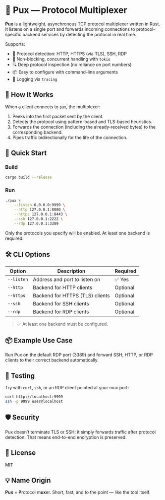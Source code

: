 # 🧵 Pux — Protocol Multiplexer

**Pux** is a lightweight, asynchronous TCP protocol multiplexer written in Rust. It listens on a single port and forwards incoming connections to protocol-specific backend services by detecting the protocol in real time.

Supports:
- 🧠 Protocol detection: HTTP, HTTPS (via TLS), SSH, RDP
- 🚀 Non-blocking, concurrent handling with `tokio`
- 🔍 Deep protocol inspection (no reliance on port numbers)
- 📦 Easy to configure with command-line arguments
- 🧾 Logging via `tracing`

## 🔧 How It Works

When a client connects to `pux`, the multiplexer:
1. Peeks into the first packet sent by the client.
2. Detects the protocol using pattern-based and TLS-based heuristics.
3. Forwards the connection (including the already-received bytes) to the corresponding backend.
4. Pipes traffic bidirectionally for the life of the connection.

## 🏁 Quick Start

### Build

```bash
cargo build --release
```

### Run

```bash
./pux \
    --listen 0.0.0.0:9999 \
    --http 127.0.0.1:8080 \
    --https 127.0.0.1:8443 \
    --ssh 127.0.0.1:2222 \
    --rdp 127.0.0.1:3389
```

Only the protocols you specify will be enabled. At least one backend is required.

## 🛠 CLI Options

| Option     | Description                        | Required |
|------------|------------------------------------|----------|
| `--listen` | Address and port to listen on      | ✅ Yes   |
| `--http`   | Backend for HTTP clients           | Optional |
| `--https`  | Backend for HTTPS (TLS) clients    | Optional |
| `--ssh`    | Backend for SSH clients            | Optional |
| `--rdp`    | Backend for RDP clients            | Optional |

> ✅ At least one backend must be configured.

## 📦 Example Use Case

Run Pux on the default RDP port (3389) and forward SSH, HTTP, or RDP clients to their correct backend automatically.

## 🧪 Testing

Try with `curl`, `ssh`, or an RDP client pointed at your mux port:

```bash
curl http://localhost:9999
ssh -p 9999 user@localhost
```

## 🛡️ Security

Pux doesn’t terminate TLS or SSH; it simply forwards traffic after protocol detection. That means end-to-end encryption is preserved.

## 📄 License

MIT

## 💡 Name Origin

**Pux** = **P**rotocol m**ux**er. Short, fast, and to the point — like the tool itself.